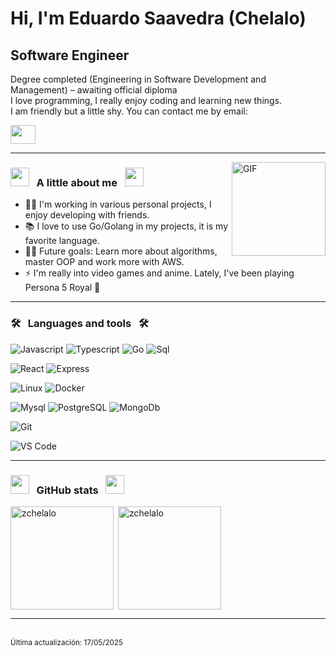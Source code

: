 <h1 align="left">Hi, I'm Eduardo Saavedra (Chelalo)</h1>
<h2 align="left">Software Engineer</h3>
<p align="left">
  Degree completed (Engineering in Software Development and Management) – awaiting official diploma<br />
  I love programming, I really enjoy coding and learning new things.<br />
  I am friendly but a little shy. You can contact me by email:
</p>
<p align="left">
  <a href = "mailto: eduardosaavedra687@gmail.com"><img align="center" src="https://simpleicons.org/icons/gmail.svg" height="30" width="40" /></a>
</p>
<hr />
  
<img align="right" alt="GIF" width="150px" src="https://media.tenor.com/BjDYCv7GCpIAAAAj/turbo-granny.gif" />

<h3>
  <img src="https://github.com/TheDudeThatCode/TheDudeThatCode/blob/master/Assets/Developer.gif" width="30px">
  &nbsp;&nbsp;A little about me&nbsp;&nbsp;
  <img src="https://github.com/TheDudeThatCode/TheDudeThatCode/blob/master/Assets/Developer.gif" width="30px">
</h3>

- 👨‍💻 I'm working in various personal projects, I enjoy developing with friends.
- 📚 I love to use Go/Golang in my projects, it is my favorite language.
- 💪🏼 Future goals: Learn more about algorithms, master OOP and work more with AWS.
- ⚡ I'm really into video games and anime. Lately, I've been playing Persona 5 Royal 🫡

<hr />

<h3>
  🛠
  &nbsp;&nbsp;Languages and tools&nbsp;&nbsp;
  🛠
</h3>

![Javascript](http://img.shields.io/badge/-Javascript-fcd400?style=flat-square&logo=javascript&logoColor=black)
![Typescript](http://img.shields.io/badge/-Typescript-3178c6?style=flat-square&logo=typescript&logoColor=white)
![Go](http://img.shields.io/badge/-Go-69d7e4?style=flat-square&logo=go&logoColor=black)
![Sql](http://img.shields.io/badge/-Sql-00758f?style=flat-square&logo=Mysql&logoColor=white)

![React](http://img.shields.io/badge/-React-white?style=flat-square&logo=react&logoColor=black)
![Express](http://img.shields.io/badge/-Express-white?style=flat-square&logo=express&logoColor=black)

![Linux](http://img.shields.io/badge/-Linux-fad134?style=flat-square&logo=linux&logoColor=black)
![Docker](http://img.shields.io/badge/-Docker-3596ed?style=flat-square&logo=docker&logoColor=white)

![Mysql](http://img.shields.io/badge/-Mysql-white?style=flat-square&logo=mysql)
![PostgreSQL](http://img.shields.io/badge/-PostgreSQL-white?style=flat-square&logo=postgresql)
![MongoDb](http://img.shields.io/badge/-MongoDb-white?style=flat-square&logo=mongodb)

![Git](http://img.shields.io/badge/-Git-white?style=flat-square&logo=git)

![VS Code](http://img.shields.io/badge/-VS%20Code-black?style=flat-square&logo=visualstudiocode&logoColor=3aa7f2)

<hr />

<h3>
  <img src="https://cultofthepartyparrot.com/parrots/hd/laptop_parrot.gif" width="30" height="30"/>
  &nbsp;&nbsp;GitHub stats&nbsp;&nbsp;
  <img src="https://cultofthepartyparrot.com/parrots/hd/laptop_parrot.gif" width="30" height="30"/>
</h3>

<p><img height="165" align="left" src="https://github-readme-stats.vercel.app/api/top-langs?username=zchelalo&show_icons=true&locale=es&layout=compact" alt="zchelalo" /></p>
<p>&nbsp;<img align="center" src="https://github-readme-stats.vercel.app/api?username=zchelalo&show_icons=true&locale=es" alt="zchelalo" height="165" /></p>

<hr />
<br />
<small>Última actualización: 17/05/2025</small>
